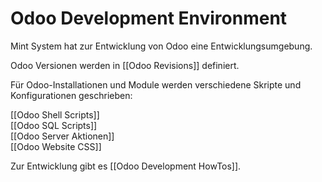 # Odoo Development Environment

Mint System hat zur Entwicklung von Odoo eine Entwicklungsumgebung.

Odoo Versionen werden in [[Odoo Revisions]] definiert.

Für Odoo-Installationen und Module werden verschiedene Skripte und Konfigurationen geschrieben:

[[Odoo Shell Scripts]]\
[[Odoo SQL Scripts]]\
[[Odoo Server Aktionen]]\
[[Odoo Website CSS]]

Zur Entwicklung gibt es [[Odoo Development HowTos]].